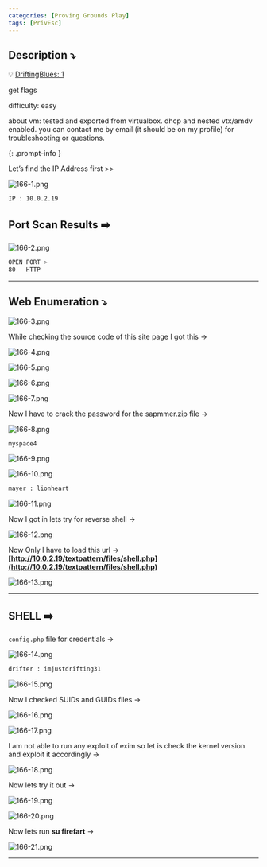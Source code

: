 ```yaml
---
categories: [Proving Grounds Play]
tags: [PrivEsc]
---
```


## **Description ⤵️**

>
💡 [DriftingBlues: 1](https://www.vulnhub.com/entry/driftingblues-1,625/)

get flags

difficulty: easy

about vm: tested and exported from virtualbox. dhcp and nested vtx/amdv enabled. you can contact me by email (it should be on my profile) for troubleshooting or questions.

{: .prompt-info }

Let’s find the IP Address first >>

![166-1.png](/Vulnhub-Files/img/Drifting-Blue-1/166-1.png)

```bash
IP : 10.0.2.19
```

## Port Scan Results ➡️

![166-2.png](/Vulnhub-Files/img/Drifting-Blue-1/166-2.png)

```bash
OPEN PORT >
80   HTTP
```

---

## Web Enumeration ⤵️

![166-3.png](/Vulnhub-Files/img/Drifting-Blue-1/166-3.png)

While checking the source code of this site page I got this →

![166-4.png](/Vulnhub-Files/img/Drifting-Blue-1/166-4.png)

![166-5.png](/Vulnhub-Files/img/Drifting-Blue-1/166-5.png)

![166-6.png](/Vulnhub-Files/img/Drifting-Blue-1/166-6.png)

![166-7.png](/Vulnhub-Files/img/Drifting-Blue-1/166-7.png)

Now I have to crack the password for the sapmmer.zip file →

![166-8.png](/Vulnhub-Files/img/Drifting-Blue-1/166-8.png)

```bash
myspace4
```

![166-9.png](/Vulnhub-Files/img/Drifting-Blue-1/166-9.png)

![166-10.png](/Vulnhub-Files/img/Drifting-Blue-1/166-10.png)

```bash
mayer : lionheart
```

![166-11.png](/Vulnhub-Files/img/Drifting-Blue-1/166-11.png)

Now I got in lets try for reverse shell →

![166-12.png](/Vulnhub-Files/img/Drifting-Blue-1/166-12.png)

Now Only I have to load this url → **[http://10.0.2.19/textpattern/files/shell.php](http://10.0.2.19/textpattern/files/shell.php)**

![166-13.png](/Vulnhub-Files/img/Drifting-Blue-1/166-13.png)

---

## SHELL ➡️

`config.php` file for credentials →

![166-14.png](/Vulnhub-Files/img/Drifting-Blue-1/166-14.png)

 

```bash
drifter : imjustdrifting31
```

![166-15.png](/Vulnhub-Files/img/Drifting-Blue-1/166-15.png)

Now I checked SUIDs and GUIDs files →

![166-16.png](/Vulnhub-Files/img/Drifting-Blue-1/166-16.png)

![166-17.png](/Vulnhub-Files/img/Drifting-Blue-1/166-17.png)

I am not able to run any exploit of exim so let is check the kernel version and exploit it accordingly →

![166-18.png](/Vulnhub-Files/img/Drifting-Blue-1/166-18.png)

Now lets try it out →

![166-19.png](/Vulnhub-Files/img/Drifting-Blue-1/166-19.png)

![166-20.png](/Vulnhub-Files/img/Drifting-Blue-1/166-20.png)

Now lets run **su firefart** →

![166-21.png](/Vulnhub-Files/img/Drifting-Blue-1/166-21.png)

---